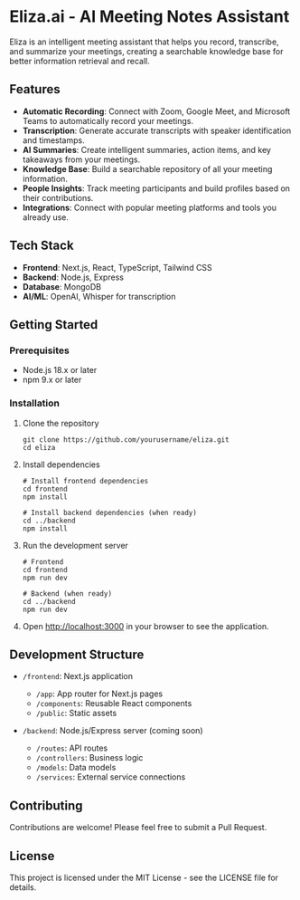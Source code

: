 # Eliza.ai - AI Meeting Notes Assistant

Eliza is an intelligent meeting assistant that helps you record, transcribe, and summarize your meetings, creating a searchable knowledge base for better information retrieval and recall.

## Features

- **Automatic Recording**: Connect with Zoom, Google Meet, and Microsoft Teams to automatically record your meetings.
- **Transcription**: Generate accurate transcripts with speaker identification and timestamps.
- **AI Summaries**: Create intelligent summaries, action items, and key takeaways from your meetings.
- **Knowledge Base**: Build a searchable repository of all your meeting information.
- **People Insights**: Track meeting participants and build profiles based on their contributions.
- **Integrations**: Connect with popular meeting platforms and tools you already use.

## Tech Stack

- **Frontend**: Next.js, React, TypeScript, Tailwind CSS
- **Backend**: Node.js, Express
- **Database**: MongoDB
- **AI/ML**: OpenAI, Whisper for transcription

## Getting Started

### Prerequisites

- Node.js 18.x or later
- npm 9.x or later

### Installation

1. Clone the repository
   ```
   git clone https://github.com/yourusername/eliza.git
   cd eliza
   ```

2. Install dependencies
   ```
   # Install frontend dependencies
   cd frontend
   npm install
   
   # Install backend dependencies (when ready)
   cd ../backend
   npm install
   ```

3. Run the development server
   ```
   # Frontend
   cd frontend
   npm run dev
   
   # Backend (when ready)
   cd ../backend
   npm run dev
   ```

4. Open [http://localhost:3000](http://localhost:3000) in your browser to see the application.

## Development Structure

- `/frontend`: Next.js application
  - `/app`: App router for Next.js pages
  - `/components`: Reusable React components
  - `/public`: Static assets
  
- `/backend`: Node.js/Express server (coming soon)
  - `/routes`: API routes
  - `/controllers`: Business logic
  - `/models`: Data models
  - `/services`: External service connections

## Contributing

Contributions are welcome! Please feel free to submit a Pull Request.

## License

This project is licensed under the MIT License - see the LICENSE file for details.

